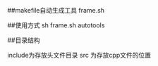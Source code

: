 ##makefile自动生成工具
frame.sh

##使用方式
sh frame.sh autotools

##目录结构

include为存放头文件目录
src 为存放cpp文件的位置



